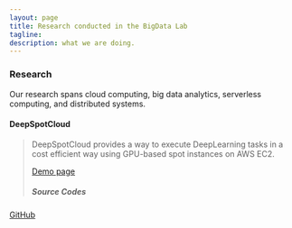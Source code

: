 ```yaml
---
layout: page
title: Research conducted in the BigData Lab
tagline:  
description: what we are doing.
---
```

### Research

Our research spans cloud computing, big data analytics, serverless computing, and distributed systems.



#### DeepSpotCloud
> DeepSpotCloud provides a way to execute DeepLearning tasks in a cost efficient way using GPU-based spot instances on AWS EC2.
>
> [Demo page](http://bigdata.cs.kookmin.ac.kr/deep-spot-cloud-demo/) 
>
> ##### Source Codes
[GitHub](https://github.com/kmu-bigdata)


